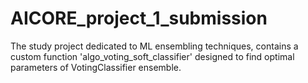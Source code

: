 # AICORE_project_1_submission
The study project dedicated to ML ensembling techniques, contains a custom function 'algo_voting_soft_classifier' designed to find optimal parameters of VotingClassifier ensemble.
